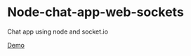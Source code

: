 # Node-chat-app-web-sockets
Chat app using node and socket.io

<a href="https://limitless-refuge-44550.herokuapp.com/" target="_blank">Demo</a>

